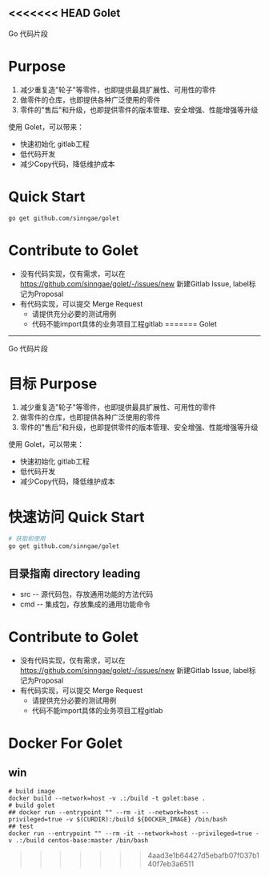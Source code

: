<<<<<<< HEAD
Golet
----
Go 代码片段
# Purpose
1. 减少重复造"轮子"等零件，也即提供最具扩展性、可用性的零件
2. 做零件的仓库，也即提供各种广泛使用的零件
3. 零件的"售后"和升级，也即提供零件的版本管理、安全增强、性能增强等升级

使用 Golet，可以带来：
+ 快速初始化 gitlab工程
+ 低代码开发
+ 减少Copy代码，降低维护成本

# Quick Start
```sh
go get github.com/sinngae/golet
```


# Contribute to Golet
+ 没有代码实现，仅有需求，可以在 https://github.com/sinngae/golet/-/issues/new 新建Gitlab Issue, label标记为Proposal
+ 有代码实现，可以提交 Merge Request
    + 请提供充分必要的测试用例
    + 代码不能import具体的业务项目工程gitlab
=======
Golet
----
Go 代码片段
# 目标 Purpose
1. 减少重复造"轮子"等零件，也即提供最具扩展性、可用性的零件
2. 做零件的仓库，也即提供各种广泛使用的零件
3. 零件的"售后"和升级，也即提供零件的版本管理、安全增强、性能增强等升级

使用 Golet，可以带来：
+ 快速初始化 gitlab工程
+ 低代码开发
+ 减少Copy代码，降低维护成本

# 快速访问 Quick Start
```sh
# 获取和使用
go get github.com/sinngae/golet
```

## 目录指南 directory leading
+ src -- 源代码包，存放通用功能的方法代码
+ cmd -- 集成包，存放集成的通用功能命令

# Contribute to Golet
+ 没有代码实现，仅有需求，可以在 https://github.com/sinngae/golet/-/issues/new 新建Gitlab Issue, label标记为Proposal
+ 有代码实现，可以提交 Merge Request
    + 请提供充分必要的测试用例
    + 代码不能import具体的业务项目工程gitlab

# Docker For Golet
## win
```shell
# build image
docker build --network=host -v .:/build -t golet:base .
# build golet
## docker run --entrypoint "" --rm -it --network=host --privileged=true -v $(CURDIR):/build ${DOCKER_IMAGE} /bin/bash
## test
docker run --entrypoint "" --rm -it --network=host --privileged=true -v .:/build centos-base:master /bin/bash
```
>>>>>>> 4aad3e1b64427d5ebafb07f037b140f7eb3a6511
